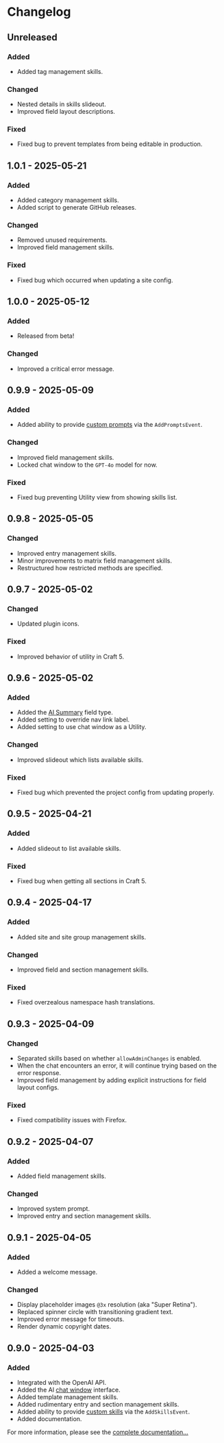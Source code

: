 # Changelog

## Unreleased

### Added
- Added tag management skills.

### Changed
- Nested details in skills slideout.
- Improved field layout descriptions.

### Fixed
- Fixed bug to prevent templates from being editable in production.

## 1.0.1 - 2025-05-21

### Added
- Added category management skills.
- Added script to generate GitHub releases.

### Changed
- Removed unused requirements.
- Improved field management skills.

### Fixed
- Fixed bug which occurred when updating a site config.

## 1.0.0 - 2025-05-12

### Added
- Released from beta!

### Changed
- Improved a critical error message.

## 0.9.9 - 2025-05-09

### Added
- Added ability to provide [custom prompts](https://plugins.doublesecretagency.com/sidekick/customize/add-prompts) via the `AddPromptsEvent`.

### Changed
- Improved field management skills.
- Locked chat window to the `GPT-4o` model for now.

### Fixed
- Fixed bug preventing Utility view from showing skills list.

## 0.9.8 - 2025-05-05

### Changed
- Improved entry management skills.
- Minor improvements to matrix field management skills.
- Restructured how restricted methods are specified.

## 0.9.7 - 2025-05-02

### Changed
- Updated plugin icons.

### Fixed
- Improved behavior of utility in Craft 5.

## 0.9.6 - 2025-05-02

### Added
- Added the [AI Summary](https://plugins.doublesecretagency.com/sidekick/fields/ai-summary) field type.
- Added setting to override nav link label.
- Added setting to use chat window as a Utility.

### Changed
- Improved slideout which lists available skills.

### Fixed
- Fixed bug which prevented the project config from updating properly.

## 0.9.5 - 2025-04-21

### Added
- Added slideout to list available skills.

### Fixed
- Fixed bug when getting all sections in Craft 5.

## 0.9.4 - 2025-04-17

### Added
- Added site and site group management skills.

### Changed
- Improved field and section management skills.

### Fixed
- Fixed overzealous namespace hash translations.

## 0.9.3 - 2025-04-09

### Changed
- Separated skills based on whether `allowAdminChanges` is enabled.
- When the chat encounters an error, it will continue trying based on the error response.
- Improved field management by adding explicit instructions for field layout configs.

### Fixed
- Fixed compatibility issues with Firefox.

## 0.9.2 - 2025-04-07

### Added
- Added field management skills.

### Changed
- Improved system prompt.
- Improved entry and section management skills.

## 0.9.1 - 2025-04-05

### Added
- Added a welcome message.

### Changed
- Display placeholder images `@3x` resolution (aka "Super Retina").
- Replaced spinner circle with transitioning gradient text.
- Improved error message for timeouts.
- Render dynamic copyright dates.

## 0.9.0 - 2025-04-03

### Added
- Integrated with the OpenAI API.
- Added the AI [chat window](https://plugins.doublesecretagency.com/sidekick/chat/how-it-works) interface.
- Added template management skills.
- Added rudimentary entry and section management skills.
- Added ability to provide [custom skills](https://plugins.doublesecretagency.com/sidekick/chat/custom-skills) via the `AddSkillsEvent`.
- Added documentation.

For more information, please see the [complete documentation...](https://plugins.doublesecretagency.com/sidekick/)
